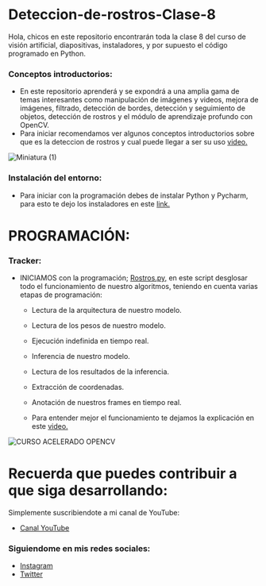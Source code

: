 # Deteccion-de-rostros-Clase-8
Hola, chicos en este repositorio encontrarán toda la clase 8 del curso de visión artificial, diapositivas, instaladores, y por supuesto el código programado en Python.

### Conceptos introductorios:
- En este repositorio aprenderá y se expondrá a una amplia gama de temas interesantes como manipulación de imágenes y videos, mejora de imágenes, filtrado, detección de bordes, detección y seguimiento de objetos, detección de rostros y el módulo de aprendizaje profundo con OpenCV.
- Para iniciar recomendamos ver algunos conceptos introductorios sobre que es la deteccion de rostros y cual puede llegar a ser su uso [video.](https://youtu.be/JHaVF27J_0I)


![Miniatura (1)](https://user-images.githubusercontent.com/85022752/230198281-dce67a57-44cc-4647-aa2f-8ec1aa4a214b.jpg)


### Instalación del entorno:
- Para iniciar con la programación debes de instalar Python y Pycharm, para esto te dejo los instaladores en este [link.](https://drive.google.com/drive/folders/1QY4yvfdcG3BObTwtHJSdWfW-vPyKMiNS?usp=share_link)

# PROGRAMACIÓN:

### Tracker:
- INICIAMOS con la programación; [Rostros.py,](https://github.com/AprendeIngenia/Deteccion-de-rostros-Clase-8/blob/e65237a441aa4cf2f4d2e2d511c15a50145843a6/Rostros.py) en este script desglosar todo el funcionamiento de nuestro algoritmos, teniendo en cuenta varias etapas de programación:
  - Lectura de la arquitectura de nuestro modelo.
  - Lectura de los pesos de nuestro modelo.
  - Ejecución indefinida en tiempo real.
  - Inferencia de nuestro modelo.
  - Lectura de los resultados de la inferencia.
  - Extracción de coordenadas.
  - Anotación de nuestros frames en tiempo real.
 
 
  - Para entender mejor el funcionamiento te dejamos la explicación en este [video.](https://youtu.be/J-QaeKQHZ7c)



![CURSO ACELERADO OPENCV](https://user-images.githubusercontent.com/85022752/230199072-65d2593e-8a90-4905-90b2-09c7920e8d2c.jpg)


# Recuerda que puedes contribuir a que siga desarrollando:
Simplemente suscribiendote a mi canal de YouTube:
- [Canal YouTube](https://www.youtube.com/channel/UCzwHEOCbsZLjfELperJ6VeQ/videos)

### Siguiendome en mis redes sociales: 
- [Instagram](https://www.instagram.com/santiagsanchezr/)
- [Twitter](https://twitter.com/SantiagSanchezR)

